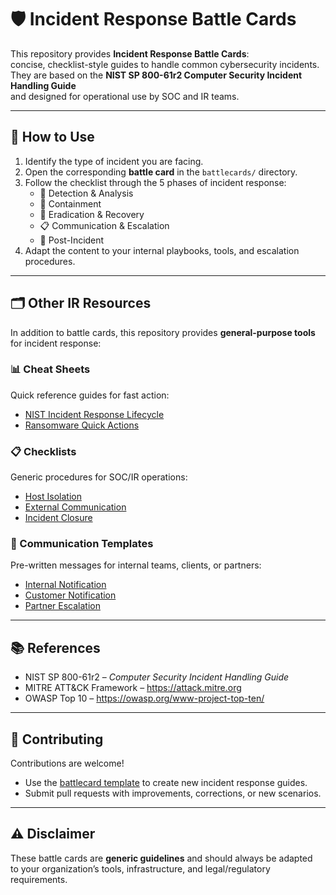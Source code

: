 # 🛡️ Incident Response Battle Cards

This repository provides **Incident Response Battle Cards**:  
concise, checklist-style guides to handle common cybersecurity incidents.  
They are based on the **NIST SP 800-61r2 Computer Security Incident Handling Guide**  
and designed for operational use by SOC and IR teams.

---

## 🧩 How to Use
1. Identify the type of incident you are facing.  
2. Open the corresponding **battle card** in the `battlecards/` directory.  
3. Follow the checklist through the 5 phases of incident response:
   - 🚨 Detection & Analysis  
   - 🛑 Containment  
   - 🧹 Eradication & Recovery  
   - 📋 Communication & Escalation  
   - 🔄 Post-Incident  
4. Adapt the content to your internal playbooks, tools, and escalation procedures.

---

## 🗂️ Other IR Resources

In addition to battle cards, this repository provides **general-purpose tools** for incident response:

### 📊 Cheat Sheets
Quick reference guides for fast action:
- [NIST Incident Response Lifecycle](./other-ir-resources/cheatsheets/nist-incident-response.md)  
- [Ransomware Quick Actions](./other-ir-resources/cheatsheets/ransomware-quick-actions.md)  

### 📋 Checklists
Generic procedures for SOC/IR operations:
- [Host Isolation](./other-ir-resources/checklists/host-isolation.md)  
- [External Communication](./other-ir-resources/checklists/external-communication.md)  
- [Incident Closure](./other-ir-resources/checklists/incident-closure.md)  

### 🚨 Communication Templates
Pre-written messages for internal teams, clients, or partners:
- [Internal Notification](./other-ir-resources/communication/internal-notification.md)  
- [Customer Notification](./other-ir-resources/communication/customer-notification.md)  
- [Partner Escalation](./other-ir-resources/communication/partner-escalation.md)  

---

## 📚 References
- NIST SP 800-61r2 – *Computer Security Incident Handling Guide*  
- MITRE ATT&CK Framework – <https://attack.mitre.org>  
- OWASP Top 10 – <https://owasp.org/www-project-top-ten/>

---

## 🤝 Contributing
Contributions are welcome!  
- Use the [battlecard template](./templates/battlecard_template.md) to create new incident response guides.  
- Submit pull requests with improvements, corrections, or new scenarios.  

---

## ⚠️ Disclaimer
These battle cards are **generic guidelines** and should always be adapted  
to your organization’s tools, infrastructure, and legal/regulatory requirements.
